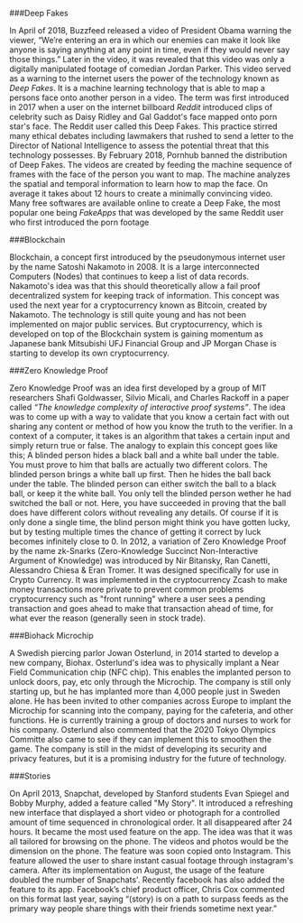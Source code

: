 ###Deep Fakes

In April of 2018, Buzzfeed released a video of President Obama warning the viewer, “We’re entering an era in which our enemies can make it look like anyone is saying anything at any point in time, even if they would never say those things.” Later in the video, it was revealed that this video was only a digitally manipulated footage of comedian Jordan Parker.  This video served as a warning to the internet users the power of the technology known as *Deep Fakes*. It is a machine learning technology that is able to map a persons face onto another person in a video. The term was first introduced in 2017 when a user on the internet billboard *Reddit* introduced clips of celebrity such as Daisy Ridley and Gal Gaddot's face mapped onto porn star's face. The Reddit user called this Deep Fakes. This practice stirred many ethical debates including lawmakers that rushed to send a letter to the Director of National Intelligence to assess the potential threat that this technology possesses. By February 2018, Pornhub banned the distribution of Deep Fakes.
The videos are created by feeding the machine sequence of frames with the face of the person you want to map. The machine analyzes the spatial and temporal information to learn how to map the face. On average it takes about 12 hours to create a minimally convincing video. Many free softwares are available online to create a Deep Fake, the most popular one being *FakeApps* that was developed by the same Reddit user who first introduced the porn footage

###Blockchain

Blockchain, a concept first introduced by the pseudonymous internet user by the name Satoshi Nakamoto in 2008. It is a large interconnected Computers (Nodes) that continues to keep a list of data records. Nakamoto's idea was that this should theoretically allow a fail proof decentralized system for keeping track of information. This concept was used the next year for a cryptocurrency known as Bitcoin, created by Nakamoto. The technology is still quite young and has not been implemented on major public services. But cryptocurrency, which is developed on top of the Blockchain system is gaining momentum as Japanese bank Mitsubishi UFJ Financial Group and JP Morgan Chase is starting to develop its own cryptocurrency.

###Zero Knowledge Proof

Zero Knowledge Proof was an idea first developed by a group of MIT researchers Shafi Goldwasser, Silvio Micali, and Charles Rackoff in a paper called  *“The knowledge complexity of interactive proof systems”*. The idea was to come up with a way to validate that you know a certain fact with out sharing any content or method of how you know the truth to the verifier. In a context of a computer, it takes is an algorithm that takes a certain input and simply return true or false. The analogy to explain this concept goes like this; A blinded person hides a black ball and a white ball under the table. You must prove to him that balls are actually two different colors. The blinded person brings a white ball up first. Then he hides the ball back under the table. The blinded person can either switch the ball to a black ball, or keep it the white ball. You only tell the blinded person wether he had switched the ball or not. Here, you have succeeded in proving that the ball does have different colors without revealing any details. Of course if it is only done a single time, the blind person might think you have gotten lucky, but by testing multiple times the chance of getting it correct by luck becomes infinitely close to 0. In 2012, a variation of Zero Knowledge Proof by the name zk-Snarks (Zero-Knowledge Succinct Non-Interactive Argument of Knowledge) was introduced by Nir Bitansky, Ran Canetti, Alessandro Chiesa & Eran Tromer. It was designed specifically for use in Crypto Currency. It was implemented in the cryptocurrency Zcash to make money transactions more private to prevent common problems cryptocurrency such as "front running" where a user sees a pending transaction and goes ahead to make that transaction ahead of time, for what ever the reason (generally seen in stock trade).

###Biohack Microchip

A Swedish piercing parlor Jowan Osterlund, in 2014 started to develop a new company, Biohax. Osterlund's idea was to physically implant a Near Field Communication chip (NFC chip).  This enables the implanted person to unlock doors, pay, etc only through the Microchip. The company is still only starting up, but he has implanted more than 4,000 people just in Sweden alone. He has been invited to other companies across Europe to implant the Microchip for scanning into the company, paying for the cafeteria, and other functions. He is currently training a group of doctors and nurses to work for his company. Osterlund also commented that the 2020 Tokyo Olympics Committe also came to see if they can implement this to smoothen the game. The company is still in the midst of developing its security and privacy features, but it is a promising industry for the future of technology.

###Stories

On April 2013, Snapchat, developed by Stanford students Evan Spiegel and Bobby Murphy, added a feature called "My Story". It introduced a refreshing new interface that displayed a short video or photograph for a controlled amount of time sequenced in chronological order. It all disappeared after 24 hours. It became the most used feature on the app. The idea was that it was all tailored for browsing on the phone. The videos and photos would be the dimension on the phone. The feature was soon copied onto Instagram. This feature allowed the user to share instant casual footage through instagram's camera. After its implementation on August, the usage of the feature doubled the number of Snapchats'. Recently facebook has also added the feature to its app. Facebook’s chief product officer, Chris Cox commented on this format last year, saying “(story) is on a path to surpass feeds as the primary way people share things with their friends sometime next year.”
